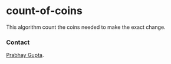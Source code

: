 # count-of-coins
This algorithm count the coins needed to make the exact change.

### Contact
[Prabhay Gupta](mailto:guptaprabhay@yahoo.com).